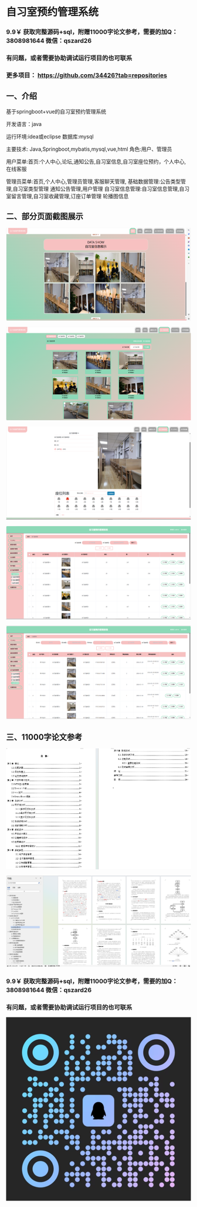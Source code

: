 # 自习室预约管理系统

### 9.9￥ 获取完整源码+sql，附赠11000字论文参考，需要的加Q：3808981644 微信：qszard26
### 有问题，或者需要协助调试运行项目的也可联系
### 更多项目： https://github.com/34426?tab=repositories

## 一、介绍

基于springboot+vue的自习室预约管理系统

开发语言：java

运行环境:idea或eclipse 数据库:mysql

主要技术:
Java,Springboot,mybatis,mysql,vue,html
角色:用户、管理员

用户菜单:首页:个人中心,论坛,通知公告,自习室信息,自习室座位预约，个人中心,在线客服

管理员菜单:首页,个人中心,管理员管理,客服聊天管理,
基础数据管理:公告类型管理,自习室类型管理
通知公告管理,用户管理
自习室信息管理:自习室信息管理,自习室留言管理,自习室收藏管理,订座订单管理
轮播图信息

## 二、部分页面截图展示

![img.png](imgs/img.png)

![img_1.png](imgs/img_1.png)

![img_2.png](imgs/img_2.png)

![img_3.png](imgs/img_3.png)

![img_4.png](imgs/img_4.png)

## 三、11000字论文参考

![img_5.png](imgs/img_5.png)

![img_6.png](imgs/img_6.png)


### 9.9￥ 获取完整源码+sql，附赠11000字论文参考，需要的加Q：3808981644 微信：qszard26
### 有问题，或者需要协助调试运行项目的也可联系

![img_7.png](imgs/img_7.png)
